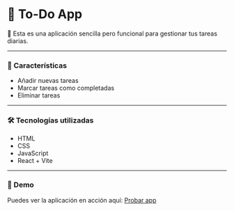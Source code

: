 # 📝 To-Do App
🚀 Esta es una aplicación sencilla pero funcional para gestionar tus tareas diarias.

---

### 🌟 Características
- Añadir nuevas tareas
- Marcar tareas como completadas
- Eliminar tareas

---

### 🛠️ Tecnologías utilizadas
- HTML
- CSS
- JavaScript
- React + Vite

---

### 🔗 Demo

Puedes ver la aplicación en acción aquí: [Probar app](https://miroslavmagerov-todoapp.netlify.app/)